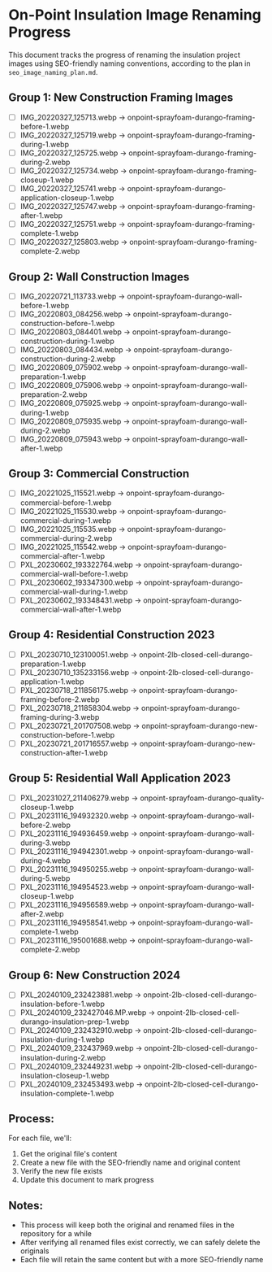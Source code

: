 # On-Point Insulation Image Renaming Progress

This document tracks the progress of renaming the insulation project images using SEO-friendly naming conventions, according to the plan in `seo_image_naming_plan.md`.

## Group 1: New Construction Framing Images

- [ ] IMG_20220327_125713.webp → onpoint-sprayfoam-durango-framing-before-1.webp
- [ ] IMG_20220327_125719.webp → onpoint-sprayfoam-durango-framing-during-1.webp
- [ ] IMG_20220327_125725.webp → onpoint-sprayfoam-durango-framing-during-2.webp
- [ ] IMG_20220327_125734.webp → onpoint-sprayfoam-durango-framing-closeup-1.webp
- [ ] IMG_20220327_125741.webp → onpoint-sprayfoam-durango-application-closeup-1.webp
- [ ] IMG_20220327_125747.webp → onpoint-sprayfoam-durango-framing-after-1.webp
- [ ] IMG_20220327_125751.webp → onpoint-sprayfoam-durango-framing-complete-1.webp
- [ ] IMG_20220327_125803.webp → onpoint-sprayfoam-durango-framing-complete-2.webp

## Group 2: Wall Construction Images

- [ ] IMG_20220721_113733.webp → onpoint-sprayfoam-durango-wall-before-1.webp
- [ ] IMG_20220803_084256.webp → onpoint-sprayfoam-durango-construction-before-1.webp
- [ ] IMG_20220803_084401.webp → onpoint-sprayfoam-durango-construction-during-1.webp
- [ ] IMG_20220803_084434.webp → onpoint-sprayfoam-durango-construction-during-2.webp
- [ ] IMG_20220809_075902.webp → onpoint-sprayfoam-durango-wall-preparation-1.webp
- [ ] IMG_20220809_075906.webp → onpoint-sprayfoam-durango-wall-preparation-2.webp
- [ ] IMG_20220809_075925.webp → onpoint-sprayfoam-durango-wall-during-1.webp
- [ ] IMG_20220809_075935.webp → onpoint-sprayfoam-durango-wall-during-2.webp
- [ ] IMG_20220809_075943.webp → onpoint-sprayfoam-durango-wall-after-1.webp

## Group 3: Commercial Construction

- [ ] IMG_20221025_115521.webp → onpoint-sprayfoam-durango-commercial-before-1.webp
- [ ] IMG_20221025_115530.webp → onpoint-sprayfoam-durango-commercial-during-1.webp
- [ ] IMG_20221025_115535.webp → onpoint-sprayfoam-durango-commercial-during-2.webp
- [ ] IMG_20221025_115542.webp → onpoint-sprayfoam-durango-commercial-after-1.webp
- [ ] PXL_20230602_193322764.webp → onpoint-sprayfoam-durango-commercial-wall-before-1.webp
- [ ] PXL_20230602_193347300.webp → onpoint-sprayfoam-durango-commercial-wall-during-1.webp
- [ ] PXL_20230602_193348431.webp → onpoint-sprayfoam-durango-commercial-wall-after-1.webp

## Group 4: Residential Construction 2023

- [ ] PXL_20230710_123100051.webp → onpoint-2lb-closed-cell-durango-preparation-1.webp
- [ ] PXL_20230710_135233156.webp → onpoint-2lb-closed-cell-durango-application-1.webp
- [ ] PXL_20230718_211856175.webp → onpoint-sprayfoam-durango-framing-before-2.webp
- [ ] PXL_20230718_211858304.webp → onpoint-sprayfoam-durango-framing-during-3.webp
- [ ] PXL_20230721_201707508.webp → onpoint-sprayfoam-durango-new-construction-before-1.webp
- [ ] PXL_20230721_201716557.webp → onpoint-sprayfoam-durango-new-construction-after-1.webp

## Group 5: Residential Wall Application 2023

- [ ] PXL_20231027_211406279.webp → onpoint-sprayfoam-durango-quality-closeup-1.webp
- [ ] PXL_20231116_194932320.webp → onpoint-sprayfoam-durango-wall-before-2.webp
- [ ] PXL_20231116_194936459.webp → onpoint-sprayfoam-durango-wall-during-3.webp
- [ ] PXL_20231116_194942301.webp → onpoint-sprayfoam-durango-wall-during-4.webp
- [ ] PXL_20231116_194950255.webp → onpoint-sprayfoam-durango-wall-during-5.webp
- [ ] PXL_20231116_194954523.webp → onpoint-sprayfoam-durango-wall-closeup-1.webp
- [ ] PXL_20231116_194956589.webp → onpoint-sprayfoam-durango-wall-after-2.webp
- [ ] PXL_20231116_194958541.webp → onpoint-sprayfoam-durango-wall-complete-1.webp
- [ ] PXL_20231116_195001688.webp → onpoint-sprayfoam-durango-wall-complete-2.webp

## Group 6: New Construction 2024

- [ ] PXL_20240109_232423881.webp → onpoint-2lb-closed-cell-durango-insulation-before-1.webp
- [ ] PXL_20240109_232427046.MP.webp → onpoint-2lb-closed-cell-durango-insulation-prep-1.webp
- [ ] PXL_20240109_232432910.webp → onpoint-2lb-closed-cell-durango-insulation-during-1.webp
- [ ] PXL_20240109_232437969.webp → onpoint-2lb-closed-cell-durango-insulation-during-2.webp
- [ ] PXL_20240109_232449231.webp → onpoint-2lb-closed-cell-durango-insulation-closeup-1.webp
- [ ] PXL_20240109_232453493.webp → onpoint-2lb-closed-cell-durango-insulation-complete-1.webp

## Process:

For each file, we'll:
1. Get the original file's content
2. Create a new file with the SEO-friendly name and original content
3. Verify the new file exists
4. Update this document to mark progress

## Notes:

- This process will keep both the original and renamed files in the repository for a while
- After verifying all renamed files exist correctly, we can safely delete the originals
- Each file will retain the same content but with a more SEO-friendly name
